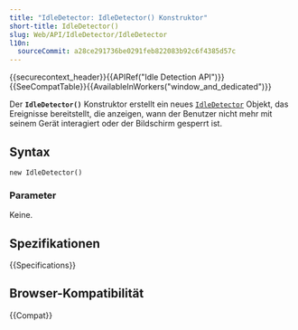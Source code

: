 ```yaml
---
title: "IdleDetector: IdleDetector() Konstruktor"
short-title: IdleDetector()
slug: Web/API/IdleDetector/IdleDetector
l10n:
  sourceCommit: a28ce291736be0291feb822083b92c6f4385d57c
---
```


{{securecontext_header}}{{APIRef("Idle Detection API")}}{{SeeCompatTable}}{{AvailableInWorkers("window_and_dedicated")}}

Der **`IdleDetector()`** Konstruktor erstellt ein neues [`IdleDetector`](/de/docs/Web/API/IdleDetector)
Objekt, das Ereignisse bereitstellt, die anzeigen, wann der Benutzer nicht mehr mit seinem Gerät interagiert oder der Bildschirm gesperrt ist.

## Syntax

```js-nolint
new IdleDetector()
```

### Parameter

Keine.

## Spezifikationen

{{Specifications}}

## Browser-Kompatibilität

{{Compat}}
